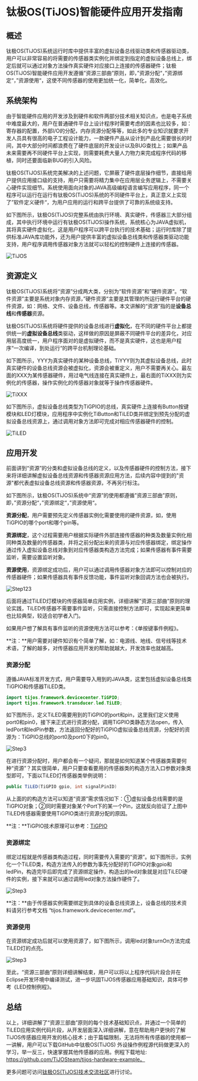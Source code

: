 # 钛极OS(TiJOS)智能硬件应用开发指南

## 概述

钛极OS(TiJOS)系统运行时库中提供丰富的虚拟设备总线驱动类和传感器驱动类，用户可以非常容易的将需要的传感器类实例化并绑定到指定的虚拟设备总线上，绑定后就可以通过对象方法操作真实硬件对应接口上连接的传感器硬件；钛极OS(TiJOS)智能硬件应用开发遵循”资源三部曲”原则，即，”资源分配“，”资源绑定“，”资源使用“，这使不同传感器的使用更加统一化，简单化，高效化。

## 系统架构

由于智能硬件应用的开发涉及到硬件和软件两部分技术相关知识点，也是电子系统中难度最大的，用户在普通硬件平台上设计程序时需要考虑的因素也比较多，如：寄存器的配置，外部I/O的分配，内存资源分配等等，如此多的专业知识就要求开发人员具有很高的电子工程设计能力，一款硬件产品从设计到产品化需要很长的时间，其中大部分时间都浪费在了硬件底层的开发设计以及BUG查找上；如果产品未来需要再不同硬件平台上实现，则需要耗费大量人力物力来完成程序代码的移植，同时还要面临新BUG的引入风险。

钛极OS(TiJOS)系统完美解决的上述问题，它屏蔽了硬件底层操作细节，直接给用户提供应用接口级的支持，用户只需要将精力集中在应用层业务逻辑上，不需要关心硬件实现细节。系统使用面向对象的JAVA高级编程语言编写应用程序，同一个程序可以运行在运行有钛极OS(TiJOS)系统的不同硬件平台上，真正意义上实现了”软件定义硬件“，为用户应用的运行和跨平台提供了可靠的系统级支持。

如下图所示，钛极OS(TiJOS)完整系统由执行环境、真实硬件，传感器三大部分组成，其中执行环境中运行有钛极OS(TiJOS)操作系统，系统核心为JAVA虚拟机，其将真实硬件虚拟化，这是用户程序可以跨平台执行的技术基础；运行时库除了提供标准JAVA库功能外，还为用户提供丰富的虚拟设备总线类和传感器类驱动功能支持，用户程序调用传感器对象方法就可以轻松的控制硬件上连接的传感器。

![TiJOS](.\img\TiJOS.png)

## 资源定义

钛极OS(TiJOS)系统将“资源”分成两大类，分别为“软件资源”和”硬件资源“。“软件资源”主要是系统对象内存资源，”硬件资源“主要是其管理的所运行硬件平台的硬件资源，如：网络、文件、设备总线，传感器等。本文讲解的“资源”指的是**设备总线**和**传感器**资源。

钛极OS(TiJOS)系统将硬件提供的设备总线进行**虚拟化**，在不同的硬件平台上都提供统一的**虚拟设备总线**类驱动，这样做的原因是屏蔽不同硬件平台的差异化，对应用层高度统一，用户程序面对的是虚拟硬件，而不是真实硬件，这也是用户程序“一次编译，到处运行“的跨平台机制理论基础。

如下图所示，YYY为真实硬件的某种设备总线，TiYYY则为其虚拟设备总线，此时真实硬件的设备总线资源会被虚拟化，资源会被重定义，用户不需要再关心。最左面的XXX为某传感器硬件，用过电气线连接在真实硬件上，最右面的TiXXX则为实例化的传感器，操作实例化的传感器对象就等于操作传感器硬件。

![TiXXX](.\img\TiXXX.png)

如下图所示，虚拟设备总线类型为TiGPIO的总线，真实硬件上连接有Button按键模块和LED灯模块，应用程序中实例化TiButton和TiLED类并绑定到预先分配的虚拟设备总线资源上，通过调用对象方法即可完成对相应传感器硬件的控制。

![TiLED](.\img\TiBL.png)

## 应用开发

前面讲到“资源”的分类和虚拟设备总线的定义，以及传感器硬件的控制方法，接下来将详细讲解虚拟设备总线资源和传感器资源应用方法，后续内容中提到的"资源"都代表虚拟设备总线资源和传感器资源，不再另行标注。

如下图所示，钛极OS(TiJOS)系统中“资源”的使用都遵循”资源三部曲”原则，即，”资源分配“，”资源绑定“，”资源使用“。

**资源分配**，用户需要预先定义传感器实例化需要使用的硬件资源，如，使用TiGPIO的哪个port和哪个pin等。

**资源绑定**，这个过程需要用户根据实际硬件外部连接传感器的种类及数量实例化相同种类及数量的传感器类，并将之前分配出来的资源与对应传感器绑定，绑定操作通过传入虚拟设备总线对象到对应传感器类构造方法完成；如果传感器有事件需要监听，需要设置监听对象。

**资源使用**，资源绑定成功后，用户可以通过调用传感器对象方法即可以控制对应的传感器硬件；如果传感器具有事件反馈功能，事件监听对象回调方法也会被执行。

![Step123](.\img\Step123.png)

后面将通过TiLED灯模块的传感器简单应用实例，详细讲解”资源三部曲”原则的理论实践，TiLED传感器不需要事件监听，只需直接控制方法即可，实现起来更简单也比较典型，较适合初学者入门。

如果用户想了解具有事件监听的资源使用方法可以参考：《单按键事件例程》。

**注：**用户需要对硬件知识有个简单了解，如：电源线、地线、信号线等技术术语，了解的越多，对传感器应用开发的帮助就越大，开发效率也就越高。

### 资源分配

遵循JAVA标准开发方式，用户需要导入用到的JAVA类，这里包括虚拟设备总线类TiGPIO和传感器TiLED类。

```java
import tijos.framework.devicecenter.TiGPIO; 
import tijos.framework.transducer.led.TiLED; 
```

如下图所示，定义TiLED需要用到的TiGPIO的port和pin，这里我们定义使用port0和pin0，接下来正式进行资源分配，调用TiGPIO类静态方法open，传入ledPort和ledPin参数，方法返回分配好的TiGPIO虚拟设备总线资源，分配好的资源为：TiGPIO总线的port0及port0下的pin0。

![Step3](.\img\Step1.png)

在进行资源分配时，用户都会有一个疑问，那就是如何知道某个传感器类需要何种“资源”？其实很简单，用户只要查看要用的传感器类的构造方法入口参数对象类型即可，下面以TiLED灯传感器类举例说明：

```java
public TiLED(TiGPIO gpio, int signalPinID)
```

从上面的的构造方法可以知道“资源”需求情况如下：①虚拟设备总线需要的是TiGPIO对象；②同时需要对象某个Port下的某一个Pin，这就反向验证了上图中TiLED传感器需要使用TiGPIO类进行资源分配的原因。



**注：**TiGPIO技术原理可以参考：[TiGPIO](tijos.framework.devicecenter.TiGPIO.md)

### 资源绑定

绑定过程就是传感器类构造过程，同时需要传入需要的“资源”。如下图所示，实例化一个TiLED类，构造方法传入的参数为事先分配好的TiGPIO对象gpio和ledPin，构造完毕后即完成了资源绑定操作，构造出的led对象就是对应TiLED硬件的实例，接下来就可以通过调用led对象方法操作硬件了。

![Step3](.\img\Step2.png)

**注：**由于传感器实例需要绑定到具体的设备总线资源上，设备总线的技术资料请另行参考文档 “tijos.framework.devicecenter.md”。

### 资源使用

在资源绑定成功后就可以使用资源了，如下图所示，调用led对象turnOn方法完成TiLED灯的点亮。

![Step3](.\img\Step3.png)

至此，“资源三部曲”原则详细讲解结束，用户可以将以上程序代码片段合并在Eclipse开发环境中编译测试，进一步巩固TiJOS传感器应用基础知识，具体可参考《LED控制例程》。

## 总结

以上，详细讲解了“资源三部曲”原则的每个技术基础知识点，并通过一个简单的TiLED应用实例代码片段，从开发层面深入详细讲解，意在帮助用户更快的了解TiJOS传感器应用开发的核心技术；由于篇幅限制，无法将所有传感器的使用都一一讲解，用户可以下载GitHub中钛极OS(TiJOS) 外设操作例程源代码做更深入的学习，举一反三，快速掌握其他传感器的应用。例程下载地址: https://github.com/TiJOSteam/tijos-hardware-example。

更多问题可访问[钛极OS(TiJOS)技术交流社区](http://bbs.tijos.net)进行讨论。
